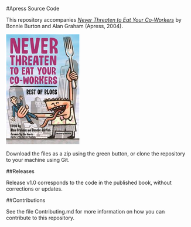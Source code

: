 #Apress Source Code

This repository accompanies [*Never Threaten to Eat Your Co-Workers*](http://www.apress.com/9781590593219) by Bonnie Burton and Alan Graham (Apress, 2004).

![Cover image](9781590593219.jpg)

Download the files as a zip using the green button, or clone the repository to your machine using Git.

##Releases

Release v1.0 corresponds to the code in the published book, without corrections or updates.

##Contributions

See the file Contributing.md for more information on how you can contribute to this repository.
